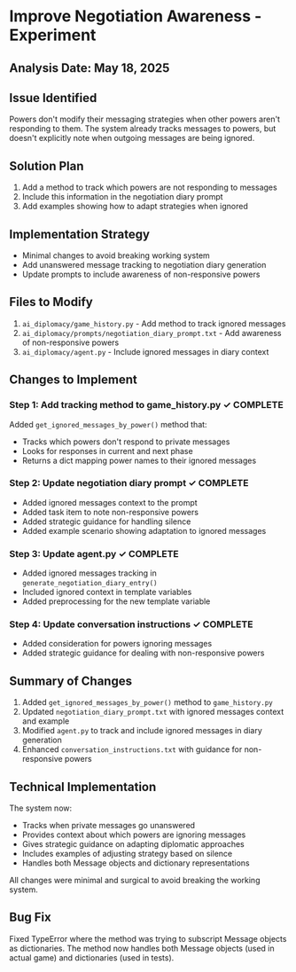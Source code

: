 # Improve Negotiation Awareness - Experiment

## Analysis Date: May 18, 2025

## Issue Identified
Powers don't modify their messaging strategies when other powers aren't responding to them. The system already tracks messages to powers, but doesn't explicitly note when outgoing messages are being ignored.

## Solution Plan
1. Add a method to track which powers are not responding to messages
2. Include this information in the negotiation diary prompt
3. Add examples showing how to adapt strategies when ignored

## Implementation Strategy
- Minimal changes to avoid breaking working system
- Add unanswered message tracking to negotiation diary generation
- Update prompts to include awareness of non-responsive powers

## Files to Modify
1. `ai_diplomacy/game_history.py` - Add method to track ignored messages
2. `ai_diplomacy/prompts/negotiation_diary_prompt.txt` - Add awareness of non-responsive powers
3. `ai_diplomacy/agent.py` - Include ignored messages in diary context

## Changes to Implement

### Step 1: Add tracking method to game_history.py ✓ COMPLETE
Added `get_ignored_messages_by_power()` method that:
- Tracks which powers don't respond to private messages
- Looks for responses in current and next phase
- Returns a dict mapping power names to their ignored messages

### Step 2: Update negotiation diary prompt ✓ COMPLETE
- Added ignored messages context to the prompt
- Added task item to note non-responsive powers
- Added strategic guidance for handling silence
- Added example scenario showing adaptation to ignored messages

### Step 3: Update agent.py ✓ COMPLETE
- Added ignored messages tracking in `generate_negotiation_diary_entry()`
- Included ignored context in template variables
- Added preprocessing for the new template variable

### Step 4: Update conversation instructions ✓ COMPLETE
- Added consideration for powers ignoring messages
- Added strategic guidance for dealing with non-responsive powers

## Summary of Changes
1. Added `get_ignored_messages_by_power()` method to `game_history.py`
2. Updated `negotiation_diary_prompt.txt` with ignored messages context and example
3. Modified `agent.py` to track and include ignored messages in diary generation
4. Enhanced `conversation_instructions.txt` with guidance for non-responsive powers

## Technical Implementation
The system now:
- Tracks when private messages go unanswered
- Provides context about which powers are ignoring messages
- Gives strategic guidance on adapting diplomatic approaches
- Includes examples of adjusting strategy based on silence
- Handles both Message objects and dictionary representations

All changes were minimal and surgical to avoid breaking the working system.

## Bug Fix
Fixed TypeError where the method was trying to subscript Message objects as dictionaries. The method now handles both Message objects (used in actual game) and dictionaries (used in tests).